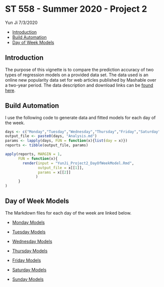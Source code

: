 ST 558 - Summer 2020 - Project 2
================
Yun Ji
7/3/2020

  - [Introduction](#introduction)
  - [Build Automation](#build-automation)
  - [Day of Week Models](#day-of-week-models)

## Introduction

The purpose of this vignette is to compare the prediction accuracy of
two types of regression models on a provided data set. The data used is
an online new popularity data set for web articles published by Mashable
over a two-year period. The data description and download links can be
[found
here](https://archive.ics.uci.edu/ml/datasets/Online+News+Popularity#).

## Build Automation

I use the following code to generate data and fitted models for each day
of the week.

``` r
days <- c("Monday","Tuesday","Wednesday","Thursday","Friday","Saturday","Sunday")
output_file <- paste0(days, "Analysis.md")
params <- lapply(days, FUN = function(x){list(day = x)})
reports <- tibble(output_file, params)

apply(reports, MARGIN = 1,
      FUN = function(x){
        render(input = "YunJi_Project2_DayOfWeekModel.Rmd", 
               output_file = x[[1]], 
               params = x[[2]]
              )
      }
)
```

## Day of Week Models

The Markdown files for each day of the week are linked below.

  - [Monday Models](MondayAnalysis.md)

  - [Tuesday Models](TuesdayAnalysis.md)

  - [Wednesday Models](WednesdayAnalysis.md)

  - [Thursday Models](ThursdayAnalysis.md)

  - [Friday Models](FridayAnalysis.md)

  - [Saturday Models](SaturdayAnalysis.md)

  - [Sunday Models](SundayAnalysis.md)
